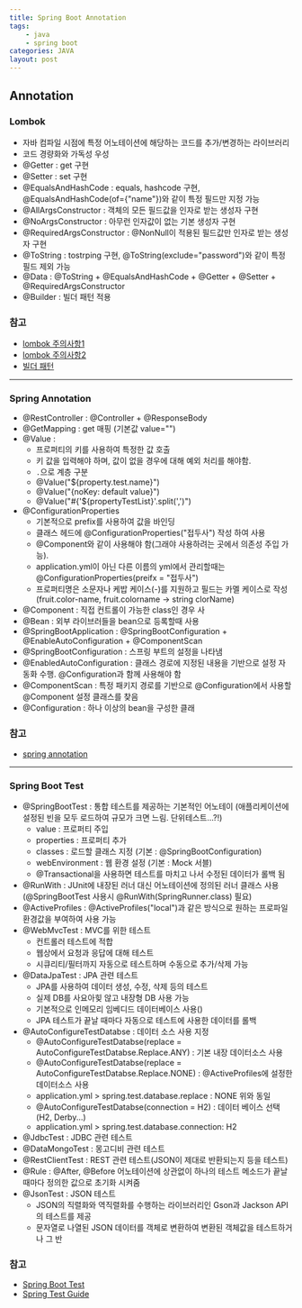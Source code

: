 ```yaml
---
title: Spring Boot Annotation
tags: 
    - java
    - spring boot
categories: JAVA
layout: post
---
```

    
## Annotation
### Lombok
* 자바 컴파일 시점에 특정 어노테이션에 해당하는 코드를 추가/변경하는 라이브러리
* 코드 경량화와 가독성 우성
* @Getter : get 구현
* @Setter : set 구현
* @EqualsAndHashCode : equals, hashcode 구현, @EqualsAndHashCode(of={"name"})와 같이 특정 필드만 지정 가능
* @AllArgsConstructor : 객체의 모든 필드값을 인자로 받는 생성자 구현
* @NoArgsConstructor : 아무런 인자값이 없는 기본 생성자 구현
* @RequiredArgsConstructor : @NonNull이 적용된 필드값만 인자로 받는 생성자 구현
* @ToString : tostrping 구현, @ToString(exclude="password")와 같이 특정 필드 제외 가능
* @Data : @ToString + @EqualsAndHashCode + @Getter + @Setter + @RequiredArgsConstructor
* @Builder : 빌더 패턴 적용

### 참고
* [lombok 주의사항1](https://www.popit.kr/실무에서-lombok-사용법/)
* [lombok 주의사항2](https://kwonnam.pe.kr/wiki/java/lombok/pitfall)
* [빌더 패턴](http://blog.naver.com/PostView.nhn?blogId=varkiry05&logNo=221680218440&categoryNo=107&parentCategoryNo=0&viewDate=&currentPage=1&postListTopCurrentPage=1&from=postView)

---

### Spring Annotation
* @RestController : @Controller + @ResponseBody 
* @GetMapping : get 매핑 (기본값 value="") 
* @Value : 
    * 프로퍼티의 키를 사용하여 특정한 값 호출
    * 키 값을 입력해야 하며, 값이 없을 경우에 대해 예외 처리를 해야함. 
    * `.`으로 계층 구분
    * @Value("${property.test.name}")
    * @Value("{noKey: default value}")
    * @Value("#{'${propertyTestList}'.split(',')")
* @ConfigurationProperties
    * 기본적으로 prefix를 사용하여 값을 바인딩
    * 클래스 헤드에 @ConfigurationProperties("접두사") 작성 하여 사용
    * @Component와 같이 사용해야 함(그래야 사용하려는 곳에서 의존성 주입 가능). 
    * application.yml이 아닌 다른 이름의 yml에서 관리할때는 @ConfigurationProperties(preifx = "접두사")
    * 프로퍼티명은 소문자나 케밥 케이스(-)를 지원하고 필드는 카멜 케이스로 작성 (fruit.color-name, fruit.colorname -> string clorName)
* @Component : 직접 컨트롤이 가능한 class인 경우 사
* @Bean : 외부 라이브러들을 bean으로 등록할때 사용
* @SpringBootApplication : @SpringBootConfiguration + @EnableAutoConfiguration + @ComponentScan
* @SpringBootConfiguration : 스프링 부트의 설정을 나타냄
* @EnabledAutoConfiguration : 클래스 경로에 지정된 내용을 기반으로 설정 자동화 수행. @Configuration과 함께 사용해야 함
* @ComponentScan : 특정 패키지 경로를 기반으로 @Configuration에서 사용할 @Component 설정 클래스를 찾음
* @Configuration : 하나 이상의 bean을 구성한 클래


### 참고
* [spring annotation](https://gmlwjd9405.github.io/2018/12/02/spring-annotation-types.html)
---

### Spring Boot Test
* @SpringBootTest : 통합 테스트를 제공하는 기본적인 어노테이 (애플리케이션에 설정된 빈을 모두 로드하여 규모가 크면 느림. 단위테스트...?!)
    * value : 프로퍼티 주입
    * properties : 프로퍼티 추가
    * classes : 로드할 클래스 지정 (기본 : @SpringBootConfiguration)
    * webEnvironment : 웹 환경 설정 (기본 : Mock 서블)
    * @Transactional을 사용하면 테스트를 마치고 나서 수정된 데이터가 롤백 됨
* @RunWith : JUnit에 내장된 러너 대신 어노테이션에 정의된 러너 클래스 사용 (@SpringBootTest 사용시 @RunWith(SpringRunner.class) 필요)
* @ActiveProfiles : @ActiveProfiles("local")과 같은 방식으로 원하는 프로파일 환경값을 부여하여 사용 가능
* @WebMvcTest : MVC를 위한 테스트
    * 컨트롤러 테스트에 적합
    * 웹상에서 요청과 응답에 대해 테스트
    * 시큐리티/필터까지 자동으로 테스트하며 수동으로 추가/삭제 가능
* @DataJpaTest : JPA 관련 테스트
    * JPA를 사용하여 데이터 생성, 수정, 삭제 등의 테스트
    * 실제 DB를 사요아힞 않고 내장형 DB 사용 가능
    * 기본적으로 인메모리 임베디드 데이터베이스 사용()
    * JPA 테스트가 끝날 때마다 자동으로 테스트에 사용한 데이터를 롤백
* @AutoConfigureTestDatabse : 데이터 소스 사용 지정
    * @AutoConfigureTestDatabse(replace = AutoConfigureTestDatabse.Replace.ANY) : 기본 내장 데이터소스 사용
    * @AutoConfigureTestDatabse(replace = AutoConfigureTestDatabse.Replace.NONE) : @ActiveProfiles에 설정한 데이터소스 사용
    * application.yml > spring.test.database.replace : NONE 위와 동일
    * @AutoConfigureTestDatabse(connection = H2) : 데이터 베이스 선택 (H2, Derby...)
    * application.yml > spring.test.database.connection: H2
* @JdbcTest : JDBC 관련 테스트
* @DataMongoTest : 몽고디비 관련 테스트
* @RestClientTest : REST 관련 테스트(JSON이 제대로 반환되는지 등을 테스트)
* @Rule : @After, @Before 어노테이션에 상관없이 하나의 테스트 메소드가 끝날 때마다 정의한 값으로 초기화 시켜줌
* @JsonTest : JSON 테스트
    * JSON의 직렬화와 역직렬화를 수행하는 라이브러리인 Gson과 Jackson API의 테스트를 제공
    * 문자열로 나열된 JSON 데이터를 객체로 변환하여 변환된 객체값을 테스트하거나 그 반

### 참고
* [Spring Boot Test](https://meetup.toast.com/posts/124)
* [Spring Test Guide](https://www.popit.kr/spring-guide-테스팅-전략/)